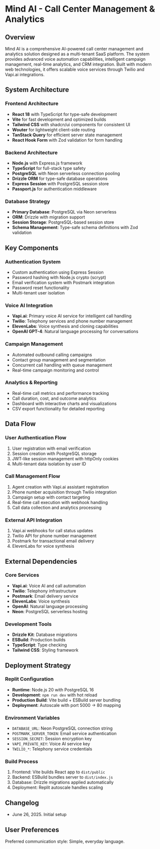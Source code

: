 # Mind AI - Call Center Management & Analytics

## Overview

Mind AI is a comprehensive AI-powered call center management and analytics solution designed as a multi-tenant SaaS platform. The system provides advanced voice automation capabilities, intelligent campaign management, real-time analytics, and CRM integration. Built with modern web technologies, it offers scalable voice services through Twilio and Vapi.ai integrations.

## System Architecture

### Frontend Architecture
- **React 18** with TypeScript for type-safe development
- **Vite** for fast development and optimized builds
- **Tailwind CSS** with shadcn/ui components for consistent UI
- **Wouter** for lightweight client-side routing
- **TanStack Query** for efficient server state management
- **React Hook Form** with Zod validation for form handling

### Backend Architecture
- **Node.js** with Express.js framework
- **TypeScript** for full-stack type safety
- **PostgreSQL** with Neon serverless connection pooling
- **Drizzle ORM** for type-safe database operations
- **Express Session** with PostgreSQL session store
- **Passport.js** for authentication middleware

### Database Strategy
- **Primary Database**: PostgreSQL via Neon serverless
- **ORM**: Drizzle with migration support
- **Session Storage**: PostgreSQL-based session store
- **Schema Management**: Type-safe schema definitions with Zod validation

## Key Components

### Authentication System
- Custom authentication using Express Session
- Password hashing with Node.js crypto (scrypt)
- Email verification system with Postmark integration
- Password reset functionality
- Multi-tenant user isolation

### Voice AI Integration
- **Vapi.ai**: Primary voice AI service for intelligent call handling
- **Twilio**: Telephony services and phone number management
- **ElevenLabs**: Voice synthesis and cloning capabilities
- **OpenAI GPT-4**: Natural language processing for conversations

### Campaign Management
- Automated outbound calling campaigns
- Contact group management and segmentation
- Concurrent call handling with queue management
- Real-time campaign monitoring and control

### Analytics & Reporting
- Real-time call metrics and performance tracking
- Call duration, cost, and outcome analytics
- Dashboard with interactive charts and visualizations
- CSV export functionality for detailed reporting

## Data Flow

### User Authentication Flow
1. User registration with email verification
2. Session creation with PostgreSQL storage
3. JWT-like session management with httpOnly cookies
4. Multi-tenant data isolation by user ID

### Call Management Flow
1. Agent creation with Vapi.ai assistant registration
2. Phone number acquisition through Twilio integration
3. Campaign setup with contact targeting
4. Real-time call execution with webhook handling
5. Call data collection and analytics processing

### External API Integration
1. Vapi.ai webhooks for call status updates
2. Twilio API for phone number management
3. Postmark for transactional email delivery
4. ElevenLabs for voice synthesis

## External Dependencies

### Core Services
- **Vapi.ai**: Voice AI and call automation
- **Twilio**: Telephony infrastructure
- **Postmark**: Email delivery service
- **ElevenLabs**: Voice synthesis
- **OpenAI**: Natural language processing
- **Neon**: PostgreSQL serverless hosting

### Development Tools
- **Drizzle Kit**: Database migrations
- **ESBuild**: Production builds
- **TypeScript**: Type checking
- **Tailwind CSS**: Styling framework

## Deployment Strategy

### Replit Configuration
- **Runtime**: Node.js 20 with PostgreSQL 16
- **Development**: `npm run dev` with hot reload
- **Production Build**: Vite build + ESBuild server bundling
- **Deployment**: Autoscale with port 5000 → 80 mapping

### Environment Variables
- `DATABASE_URL`: Neon PostgreSQL connection string
- `POSTMARK_SERVER_TOKEN`: Email service authentication
- `SESSION_SECRET`: Session encryption key
- `VAPI_PRIVATE_KEY`: Voice AI service key
- `TWILIO_*`: Telephony service credentials

### Build Process
1. Frontend: Vite builds React app to `dist/public`
2. Backend: ESBuild bundles server to `dist/index.js`
3. Database: Drizzle migrations applied automatically
4. Deployment: Replit autoscale handles scaling

## Changelog

- June 26, 2025. Initial setup

## User Preferences

Preferred communication style: Simple, everyday language.